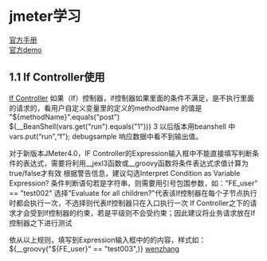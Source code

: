 # jmeter学习
[官方手册](http://jmeter.apache.org/usermanual/index.html)  
[官方demo](https://jmeter.apache.org/demos/)
## 1.1 If Controller使用
[If Controller](https://www.jianshu.com/p/1e7a60ae49d1)
如果（If）控制器，if控制器如果里面的条件不满足，是不执行里面的请求的，看用户自定义变量里的定义的methodName 的值是 
"${methodName}".equals("post")  ${__BeanShell(vars.get("run").equals("1"))}
3 以后版本用beanshell 中vars.put(“run”,“f”); debugsample 响应数据中看不到输出值。

对于新版本JMeter4.0，IF Controller的Expression输入框中不能直接填写判断条件的表达式，需要将利用__jexl3函数或__groovy函数将条件表达式求值计算为true/false才有效
根据警告信息，建议勾选Interpret Condition as Variable Expression?
条件判断语句若是字符串，则需要用引号包围参数，如："FE_user" == "test002"
选择"Evaluate for all children?"代表该If控制器在每个子节点执行时都会执行一次，不选择则代表If控制器只在入口执行一次
If Controller之下的请求才会受到If控制器的约束，若是平级则不会受约束；因此建议将业务请求放在If控制器之下进行测试

依从以上规则，填写到Expression输入框中的的内容，样式如：${__groovy("${FE_user}" == "test003",)}
[wenzhang](https://blog.csdn.net/wx19900503/article/details/79206382)
